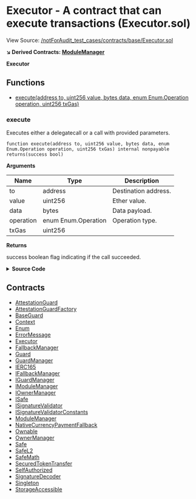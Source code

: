 # Executor - A contract that can execute transactions (Executor.sol)

View Source: [/notForAudit_test_cases/contracts/base/Executor.sol](../notForAudit_test_cases/contracts/base/Executor.sol)

**↘ Derived Contracts: [ModuleManager](ModuleManager.md)**

**Executor**

## Functions

- [execute(address to, uint256 value, bytes data, enum Enum.Operation operation, uint256 txGas)](#execute)

### execute

Executes either a delegatecall or a call with provided parameters.

```solidity
function execute(address to, uint256 value, bytes data, enum Enum.Operation operation, uint256 txGas) internal nonpayable
returns(success bool)
```

**Arguments**

| Name      | Type                | Description          |
| --------- | ------------------- | -------------------- |
| to        | address             | Destination address. |
| value     | uint256             | Ether value.         |
| data      | bytes               | Data payload.        |
| operation | enum Enum.Operation | Operation type.      |
| txGas     | uint256             |                      |

**Returns**

success boolean flag indicating if the call succeeded.

<details>
	<summary><strong>Source Code</strong></summary>

```javascript
function execute(
        address to,
        uint256 value,
        bytes memory data,
        Enum.Operation operation,
        uint256 txGas
    ) internal returns (bool success) {
        if (operation == Enum.Operation.DelegateCall) {
            /* solhint-disable no-inline-assembly */
            /// @solidity memory-safe-assembly
            assembly {
                success := delegatecall(txGas, to, add(data, 0x20), mload(data), 0, 0)
            }
            /* solhint-enable no-inline-assembly */
        } else {
            /* solhint-disable no-inline-assembly */
            /// @solidity memory-safe-assembly
            assembly {
                success := call(txGas, to, value, add(data, 0x20), mload(data), 0, 0)
            }
            /* solhint-enable no-inline-assembly */
        }
    }
```

</details>

## Contracts

- [AttestationGuard](AttestationGuard.md)
- [AttestationGuardFactory](AttestationGuardFactory.md)
- [BaseGuard](BaseGuard.md)
- [Context](Context.md)
- [Enum](Enum.md)
- [ErrorMessage](ErrorMessage.md)
- [Executor](Executor.md)
- [FallbackManager](FallbackManager.md)
- [Guard](Guard.md)
- [GuardManager](GuardManager.md)
- [IERC165](IERC165.md)
- [IFallbackManager](IFallbackManager.md)
- [IGuardManager](IGuardManager.md)
- [IModuleManager](IModuleManager.md)
- [IOwnerManager](IOwnerManager.md)
- [ISafe](ISafe.md)
- [ISignatureValidator](ISignatureValidator.md)
- [ISignatureValidatorConstants](ISignatureValidatorConstants.md)
- [ModuleManager](ModuleManager.md)
- [NativeCurrencyPaymentFallback](NativeCurrencyPaymentFallback.md)
- [Ownable](Ownable.md)
- [OwnerManager](OwnerManager.md)
- [Safe](Safe.md)
- [SafeL2](SafeL2.md)
- [SafeMath](SafeMath.md)
- [SecuredTokenTransfer](SecuredTokenTransfer.md)
- [SelfAuthorized](SelfAuthorized.md)
- [SignatureDecoder](SignatureDecoder.md)
- [Singleton](Singleton.md)
- [StorageAccessible](StorageAccessible.md)
